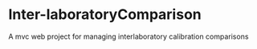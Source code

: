 # Inter-laboratoryComparison
A mvc web project for managing interlaboratory calibration comparisons
